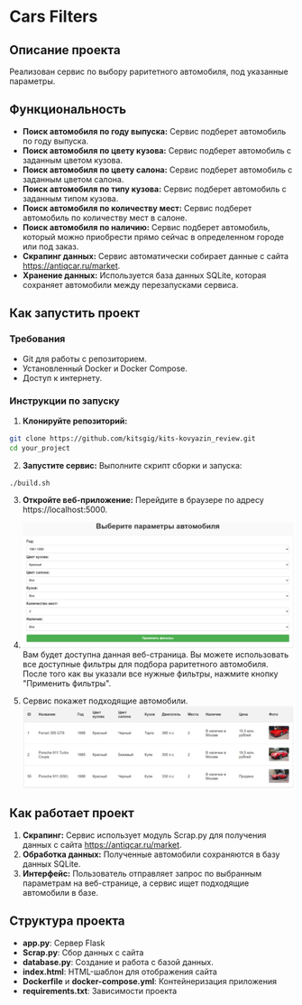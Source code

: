# Cars Filters

## Описание проекта
Реализован сервис по выбору раритетного автомобиля, под указанные параметры.

## Функциональность

- **Поиск автомобиля по году выпуска:** Сервис подберет автомобиль по году выпуска.
- **Поиск автомобиля по цвету кузова:** Сервис подберет автомобиль с заданным цветом кузова.
- **Поиск автомобиля по цвету салона:** Сервис подберет автомобиль с заданным цветом салона.
- **Поиск автомобиля по типу кузова:** Сервис подберет автомобиль с заданным типом кузова.
- **Поиск автомобиля по количеству мест:** Сервис подберет автомобиль по количеству мест в салоне.
- **Поиск автомобиля по наличию:** Сервис подберет автомобиль, который можно приобрести прямо сейчас в определенном городе или под заказ.
- **Скрапинг данных:** Сервис автоматически собирает данные с сайта https://antiqcar.ru/market.
- **Хранение данных:** Используется база данных SQLite, которая сохраняет автомобили между перезапусками сервиса.

## Как запустить проект

### Требования

- Git для работы с репозиторием.
- Установленный Docker и Docker Compose.
- Доступ к интернету.

### Инструкции по запуску

1. **Клонируйте репозиторий:**
```bash
git clone https://github.com/kitsgig/kits-kovyazin_review.git
cd your_project
```
2. **Запустите сервис:**
Выполните скрипт сборки и запуска:
```bash
./build.sh
```
3. **Откройте веб-приложение:** Перейдите в браузере по адресу https://localhost:5000.



4. ![image_1.PNG](image_1.PNG) Вам будет доступна данная веб-страница. Вы можете использовать все доступные фильтры для подбора раритетного автомобиля. После того как вы указали все нужные фильтры, нажмите кнопку "Применить фильтры".
5. Сервис покажет подходящие автомобили.
![image_2.PNG](image_2.PNG)
## Как работает проект
1. **Скрапинг:** Сервис использует модуль Scrap.py для получения данных с сайта https://antiqcar.ru/market.
2. **Обработка данных:** Полученные автомобили сохраняются в базу данных SQLite.
3. **Интерфейс:** Пользователь отправляет запрос по выбранным параметрам на веб-странице, а сервис ищет подходящие автомобили в базе.

## Структура проекта

- **app.py**: Сервер Flask
- **Scrap.py**: Сбор данных с сайта
- **database.py**: Создание и работа с базой данных.
- **index.html**: HTML-шаблон для отображения сайта
- **Dockerfile** и **docker-compose.yml**: Контейнеризация приложения
- **requirements.txt**: Зависимости проекта
